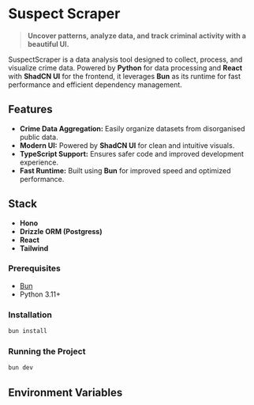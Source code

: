 # Suspect Scraper

> **Uncover patterns, analyze data, and track criminal activity with a beautiful UI.**

SuspectScraper is a data analysis tool designed to collect, process, and visualize crime data. Powered by **Python** for data processing and **React** with **ShadCN UI** for the frontend, it leverages **Bun** as its runtime for fast performance and efficient dependency management.

## Features
- **Crime Data Aggregation:** Easily organize datasets from disorganised public data.
- **Modern UI:** Powered by **ShadCN UI** for clean and intuitive visuals.
- **TypeScript Support:** Ensures safer code and improved development experience.
- **Fast Runtime:** Built using **Bun** for improved speed and optimized performance.

## Stack
- **Hono**
- **Drizzle ORM (Postgress)**
- **React**
- **Tailwind**

### Prerequisites

- [Bun](https://bun.sh/)
- Python 3.11+

### Installation

```bash
bun install
```

### Running the Project
```bash
bun dev
```

## Environment Variables
```
```
